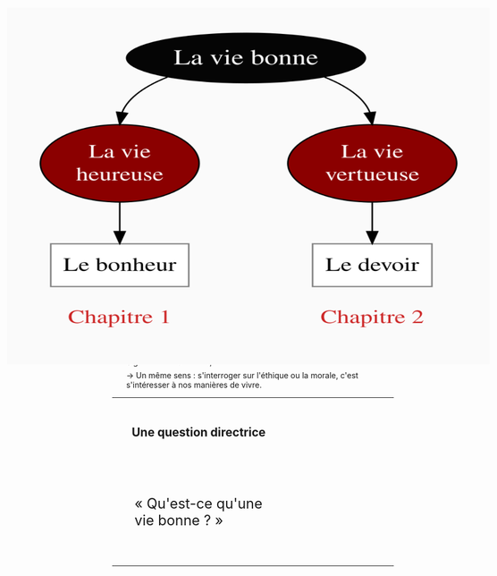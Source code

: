 ```yaml
---
marp: true
theme: teaching
paginate: true
size: 4:3
---
```


<!-- _class: titre -->
<style scoped>
h1{padding-left:70px; padding-right:70px; margin-top:-0.1em!important;}
h1 span {font-size:95%; line-height:1em; display:block; margin-top:0.2em; padding-bottom:0.2em;}
</style>
# Séquence 1 : <br><span>Éthique et <br>philosophie<br> morale</span> <!-- fit -->
Cédric Eyssette (2021-2022)
https://eyssette.github.io/

---
<!-- _class:  -->
<style scoped>
ol {list-style-type:none; margin-left:0.1em}
ol li:nth-of-type(3){margin-top:0.5em}
</style>

## Étymologie 
1) Éthique : vient du grec _ethos_ (ἦθος)<br>Signifie : les manières d'être
2) Morale : vient du latin _mores_<br>Signifie : les habitudes, les coutumes
3) &rarr; Un même sens : s'interroger sur l'éthique ou la morale, c'est s'intéresser à nos manières de vivre.

---
<!-- _class: souspartie-->
<style scoped>
h2 {margin-top:0.5em!important; margin-bottom:0; padding:35px}
p {font-size:1.8em; padding:40px;}
</style>
##  Une question directrice

« Qu'est-ce qu'une<br> vie bonne ? »

---
<!-- _class: -->
<style scoped>
img {position:absolute!important; top:0; left:0; width:90%!important; display:block; height:640px; margin: 40px 40px; }
</style>


1) ![](https://raw.githubusercontent.com/eyssette/graphviz-examples/master/diagram/sequence1-ethique-et-morale-plan.dot.part1.svg)
2) ![](https://raw.githubusercontent.com/eyssette/graphviz-examples/master/diagram/sequence1-ethique-et-morale-plan.dot.svg)

<!-- À l'oral : certains auteurs distinguent l'éthique comme réflexion sur le bonheur et la morale comme réflexion sur nos devoirs -->